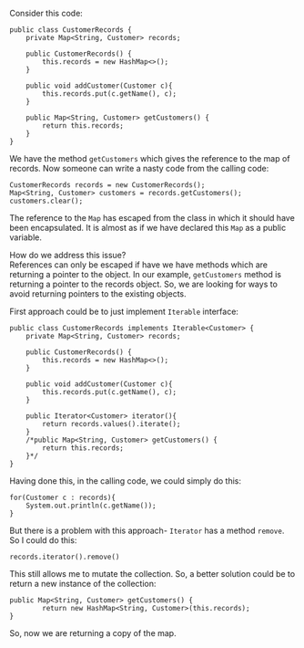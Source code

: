 Consider this code:

```
public class CustomerRecords {
	private Map<String, Customer> records;
	
	public CustomerRecords() {
		this.records = new HashMap<>();
	}
	
	public void addCustomer(Customer c){
		this.records.put(c.getName(), c);
	}
	
	public Map<String, Customer> getCustomers() {
		return this.records;
	}
}
```

We have the method 	`getCustomers` which gives the reference to the map of records. Now someone can write a nasty code from the calling code:

```
CustomerRecords records = new CustomerRecords();
Map<String, Customer> customers = records.getCustomers();
customers.clear();
```
The reference to the `Map` has escaped from the class in which it should have been encapsulated. It is almost as if we have declared this `Map` as a public variable.

How do we address this issue?<br>
References can only be escaped if have we have methods which are returning a pointer to the object. In our example, `getCustomers` method is returning a pointer to the records object. So, we are looking for ways to avoid returning pointers to the existing objects.

First approach could be to just implement `Iterable` interface:

```
public class CustomerRecords implements Iterable<Customer> {
	private Map<String, Customer> records;
	
	public CustomerRecords() {
		this.records = new HashMap<>();
	}
	
	public void addCustomer(Customer c){
		this.records.put(c.getName(), c);
	}
	
	public Iterator<Customer> iterator(){
		return records.values().iterate();
	}
	/*public Map<String, Customer> getCustomers() {
		return this.records;
	}*/
}
```
Having done this, in the calling code, we could simply do this:
```
for(Customer c : records){
	System.out.println(c.getName());
}
```

But there is a problem with this approach- `Iterator` has a method `remove`. So I could do this:

```
records.iterator().remove()
```
This still allows me to mutate the collection. So, a better solution could be to return a new instance of the collection:
```
public Map<String, Customer> getCustomers() {
		return new HashMap<String, Customer>(this.records);
}
```
So, now we are returning a copy of the map.